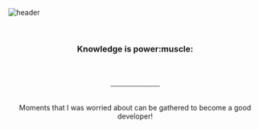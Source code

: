![header](https://capsule-render.vercel.app/api?type=waving&&color=gradient&height=100&section=header&fontSize=5)


<div align = "center">

<br/>
<h3>Knowledge is power:muscle:</h3><br/>


﹏﹏﹏﹏﹏﹏﹏<br><br>


Moments that I was worried about can be gathered to become a good developer!<br/>


<br/><br/>


<br/><br/>


</div>

<br/>





